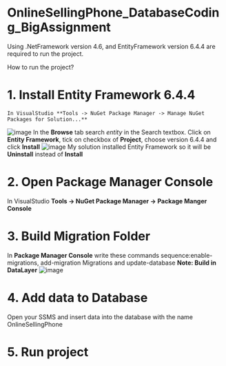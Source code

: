 # OnlineSellingPhone_DatabaseCoding_BigAssignment
Using .NetFramework version 4.6, and EntityFramework version 6.4.4 are required to run the project.

How to run the project?
# **1. Install Entity Framework 6.4.4**
```
In VisualStudio **Tools -> NuGet Package Manager -> Manage NuGet Packages for Solution...**
```
![image](https://github.com/DNhat283N/OnlineSellingPhone_DatabaseCoding_BigAssignment/assets/112379980/7cffb516-d988-4e4b-a078-ec8dc94b447d)
In the **Browse** tab search _entity_ in the Search textbox.
Click on **Entity Framework**, tick on checkbox of **Project**, choose version 6.4.4 and click **Install** 
![image](https://github.com/DNhat283N/OnlineSellingPhone_DatabaseCoding_BigAssignment/assets/112379980/c3041886-0b55-433c-ac72-d986888fa006)
My solution installed Entity Framework so it will be **Uninstall** instead of **Install**  
# **2. Open Package Manager Console**
In VisualStudio **Tools -> NuGet Package Manager -> Package Manger Console**   
# **3. Build Migration Folder**
In **Package Manager Console** write these commands sequence:enable-migrations, add-migration Migrations and update-database
**Note: Build in DataLayer**
![image](https://github.com/DNhat283N/OnlineSellingPhone_DatabaseCoding_BigAssignment/assets/112379980/53bef44a-caf9-4163-a78b-d64cded9d146)
# **4. Add data to Database**
 Open your SSMS and insert data into the database with the name OnlineSellingPhone    
# **5. Run project**

